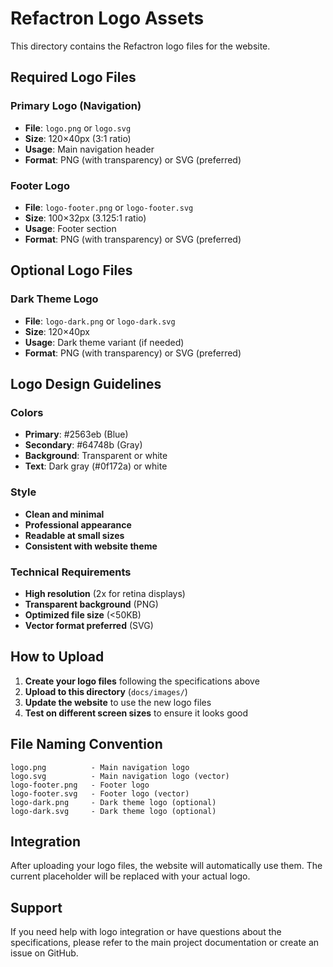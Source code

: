 # Refactron Logo Assets

This directory contains the Refactron logo files for the website.

## Required Logo Files

### Primary Logo (Navigation)
- **File**: `logo.png` or `logo.svg`
- **Size**: 120×40px (3:1 ratio)
- **Usage**: Main navigation header
- **Format**: PNG (with transparency) or SVG (preferred)

### Footer Logo
- **File**: `logo-footer.png` or `logo-footer.svg`
- **Size**: 100×32px (3.125:1 ratio)
- **Usage**: Footer section
- **Format**: PNG (with transparency) or SVG (preferred)

## Optional Logo Files

### Dark Theme Logo
- **File**: `logo-dark.png` or `logo-dark.svg`
- **Size**: 120×40px
- **Usage**: Dark theme variant (if needed)
- **Format**: PNG (with transparency) or SVG (preferred)

## Logo Design Guidelines

### Colors
- **Primary**: #2563eb (Blue)
- **Secondary**: #64748b (Gray)
- **Background**: Transparent or white
- **Text**: Dark gray (#0f172a) or white

### Style
- **Clean and minimal**
- **Professional appearance**
- **Readable at small sizes**
- **Consistent with website theme**

### Technical Requirements
- **High resolution** (2x for retina displays)
- **Transparent background** (PNG)
- **Optimized file size** (<50KB)
- **Vector format preferred** (SVG)

## How to Upload

1. **Create your logo files** following the specifications above
2. **Upload to this directory** (`docs/images/`)
3. **Update the website** to use the new logo files
4. **Test on different screen sizes** to ensure it looks good

## File Naming Convention

```
logo.png          - Main navigation logo
logo.svg          - Main navigation logo (vector)
logo-footer.png   - Footer logo
logo-footer.svg   - Footer logo (vector)
logo-dark.png     - Dark theme logo (optional)
logo-dark.svg     - Dark theme logo (optional)
```

## Integration

After uploading your logo files, the website will automatically use them. The current placeholder will be replaced with your actual logo.

## Support

If you need help with logo integration or have questions about the specifications, please refer to the main project documentation or create an issue on GitHub.
